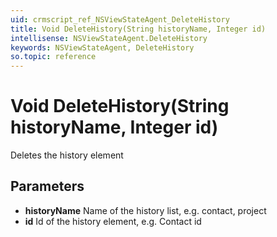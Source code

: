 ```yaml
---
uid: crmscript_ref_NSViewStateAgent_DeleteHistory
title: Void DeleteHistory(String historyName, Integer id)
intellisense: NSViewStateAgent.DeleteHistory
keywords: NSViewStateAgent, DeleteHistory
so.topic: reference
---
```


# Void DeleteHistory(String historyName, Integer id)

Deletes the history element

## Parameters

* **historyName** Name of the history list, e.g. contact, project
* **id** Id of the history element, e.g. Contact id
